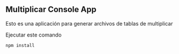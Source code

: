## Multiplicar Console App

Esto es una aplicación para generar archivos de tablas de multiplicar

Ejecutar este comando

```
npm install
```